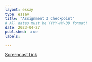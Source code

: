 ```yaml
---
layout: essay
type: essay
title: "Assignment 3 Checkpoint"
# All dates must be YYYY-MM-DD format!
date: 2023-04-27
published: true
labels:

---
```

 <a href="https://drive.google.com/file/d/1ImvMAqxdtuHYhPUxorQ6BFfosvobI2eb/view?usp=sharing">Screencast Link</a>

